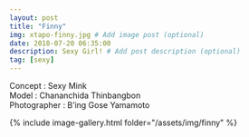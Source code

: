 ```yaml
---
layout: post
title: "Finny"
img: xtapo-finny.jpg # Add image post (optional)
date: 2018-07-20 06:35:00
description: Sexy Girl! # Add post description (optional)
tag: [sexy]
---
```

Concept : Sexy Mink  
Model : Chananchida Thinbangbon  
Photographer : B’ing Gose Yamamoto  

{% include image-gallery.html folder="/assets/img/finny" %}
